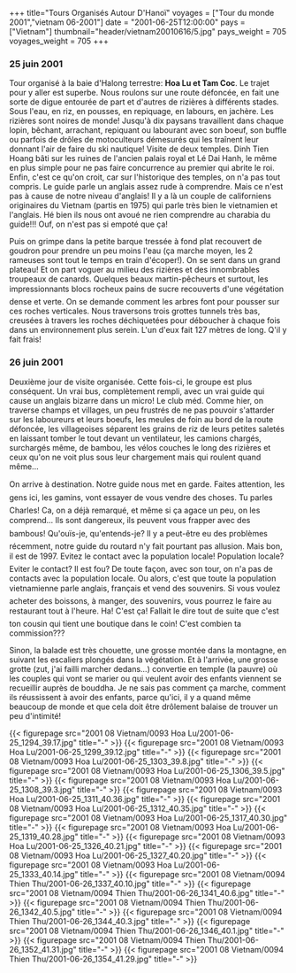 +++
title="Tours Organisés Autour D'Hanoï"
voyages = ["Tour du monde 2001","vietnam 06-2001"]
date = "2001-06-25T12:00:00"
pays = ["Vietnam"]
thumbnail="header/vietnam20010616/5.jpg"
pays_weight = 705
voyages_weight = 705
+++
### 25 juin 2001

Tour organisé à la baie d'Halong terrestre: <b>Hoa Lu et Tam Coc</b>. Le trajet 
pour y aller est superbe. Nous roulons sur une route défoncée, en fait une sorte 
de digue entourée de part et d'autres de rizières à différents stades. Sous 
l'eau, en riz, en pousses, en repiquage, en labours, en jachère. Les rizières 
sont noires de monde! Jusqu'à dix paysans travaillent dans chaque lopin, bêchant, 
arrachant, repiquant ou labourant avec son boeuf, son buffle ou parfois de drôles 
de motoculteurs démesurés qui les traînent leur donnant l'air de faire du ski 
nautique! Visite de deux temples. Dinh Tien Hoang bâti sur les ruines de l'ancien 
palais royal et Lé Dai Hanh, le même en plus simple pour ne pas faire concurrence 
au premier qui abrite le roi. Enfin, c'est ce qu'on croit, car sur l'historique 
des temples, on n'a pas tout compris. Le guide parle un anglais assez rude à 
comprendre. Mais ce n'est pas à cause de notre niveau d'anglais! Il y a là un 
couple de californiens originaires du Vietnam (partis en 1975) qui parle très 
bien le vietnamien et l'anglais. Hé bien ils nous ont avoué ne rien comprendre 
au charabia du guide!!! Ouf, on n'est pas si empoté que ça!

Puis on grimpe dans la petite barque tressée à fond plat recouvert de goudron 
pour prendre un peu moins l'eau (ça marche moyen, les 2 rameuses sont tout le 
temps en train d'écoper!). On se sent dans un grand plateau! Et on part voguer 
au milieu des rizières et des innombrables troupeaux de canards. Quelques beaux 
martin-pêcheurs et surtout, les impressionnants blocs rocheux pains de sucre 
recouverts d'une végétation dense et verte. On se demande comment les arbres 
font pour pousser sur ces roches verticales. Nous traversons trois grottes tunnels 
très bas, creusées à travers les roches déchiquetées pour déboucher à chaque 
fois dans un environnement plus serein. L'un d'eux fait 127 mètres de long. 
Q'il y fait frais!

### 26 juin 2001

Deuxième jour de visite organisée. Cette fois-ci, le groupe est plus conséquent. 
Un vrai bus, complètement rempli, avec un vrai guide qui cause un anglais bizarre 
dans un micro! Le club méd. Comme hier, on traverse champs et villages, un peu 
frustrés de ne pas pouvoir s'attarder sur les laboureurs et leurs boeufs, les 
meules de foin au bord de la route défoncée, les villageoises séparent les grains 
de riz de leurs petites saletés en laissant tomber le tout devant un ventilateur, 
les camions chargés, surchargés même, de bambou, les vélos couches le long des 
rizières et ceux qu'on ne voit plus sous leur chargement mais qui roulent quand 
même...

On arrive à destination. Notre guide nous met en garde. Faites attention, 
les gens ici, les gamins, vont essayer de vous vendre des choses. Tu parles 
Charles! Ca, on a déjà remarqué, et même si ça agace un peu, on les comprend... 
Ils sont dangereux, ils peuvent vous frapper avec des bambous! Qu'ouïs-je, 
qu'entends-je? Il y a peut-être eu des problèmes récemment, notre guide du routard 
n'y fait pourtant pas allusion. Mais bon, il est de 1997. Evitez le contact 
avec la population locale! Population locale? Eviter le contact? Il est fou? 
De toute façon, avec son tour, on n'a pas de contacts avec la population locale. 
Ou alors, c'est que toute la population vietnamienne parle anglais, français 
et vend des souvenirs. Si vous voulez acheter des boissons, à manger, des souvenirs, 
vous pourrez le faire au restaurant tout à l'heure. Ha! C'est ça! Fallait le 
dire tout de suite que c'est ton cousin qui tient une boutique dans le coin! 
C'est combien ta commission???

Sinon, la balade est très chouette, une grosse montée dans la montagne, en 
suivant les escaliers plongés dans la végétation. Et à l'arrivée, une grosse 
grotte (zut, j'ai failli marcher dedans...) convertie en temple (la pauvre) 
où les couples qui vont se marier ou qui veulent avoir des enfants viennent 
se recueillir auprès de bouddha. Je ne sais pas comment ça marche, comment ils 
réussissent à avoir des enfants, parce qu'ici, il y a quand même beaucoup de 
monde et que cela doit être drôlement balaise de trouver un peu d'intimité!


<div id="TOTO">{{< figurepage src="2001 08 Vietnam/0093 Hoa Lu/2001-06-25_1294_39.17.jpg" title="-"  >}}
{{< figurepage src="2001 08 Vietnam/0093 Hoa Lu/2001-06-25_1299_39.12.jpg" title="-"  >}}
{{< figurepage src="2001 08 Vietnam/0093 Hoa Lu/2001-06-25_1303_39.8.jpg" title="-"  >}}
{{< figurepage src="2001 08 Vietnam/0093 Hoa Lu/2001-06-25_1306_39.5.jpg" title="-"  >}}
{{< figurepage src="2001 08 Vietnam/0093 Hoa Lu/2001-06-25_1308_39.3.jpg" title="-"  >}}
{{< figurepage src="2001 08 Vietnam/0093 Hoa Lu/2001-06-25_1311_40.36.jpg" title="-"  >}}
{{< figurepage src="2001 08 Vietnam/0093 Hoa Lu/2001-06-25_1312_40.35.jpg" title="-"  >}}
{{< figurepage src="2001 08 Vietnam/0093 Hoa Lu/2001-06-25_1317_40.30.jpg" title="-"  >}}
{{< figurepage src="2001 08 Vietnam/0093 Hoa Lu/2001-06-25_1319_40.28.jpg" title="-"  >}}
{{< figurepage src="2001 08 Vietnam/0093 Hoa Lu/2001-06-25_1326_40.21.jpg" title="-"  >}}
{{< figurepage src="2001 08 Vietnam/0093 Hoa Lu/2001-06-25_1327_40.20.jpg" title="-"  >}}
{{< figurepage src="2001 08 Vietnam/0093 Hoa Lu/2001-06-25_1333_40.14.jpg" title="-"  >}}
{{< figurepage src="2001 08 Vietnam/0094 Thien Thu/2001-06-26_1337_40.10.jpg" title="-"  >}}
{{< figurepage src="2001 08 Vietnam/0094 Thien Thu/2001-06-26_1341_40.6.jpg" title="-"  >}}
{{< figurepage src="2001 08 Vietnam/0094 Thien Thu/2001-06-26_1342_40.5.jpg" title="-"  >}}
{{< figurepage src="2001 08 Vietnam/0094 Thien Thu/2001-06-26_1344_40.3.jpg" title="-"  >}}
{{< figurepage src="2001 08 Vietnam/0094 Thien Thu/2001-06-26_1346_40.1.jpg" title="-"  >}}
{{< figurepage src="2001 08 Vietnam/0094 Thien Thu/2001-06-26_1352_41.31.jpg" title="-"  >}}
{{< figurepage src="2001 08 Vietnam/0094 Thien Thu/2001-06-26_1354_41.29.jpg" title="-"  >}}
</DIV>

